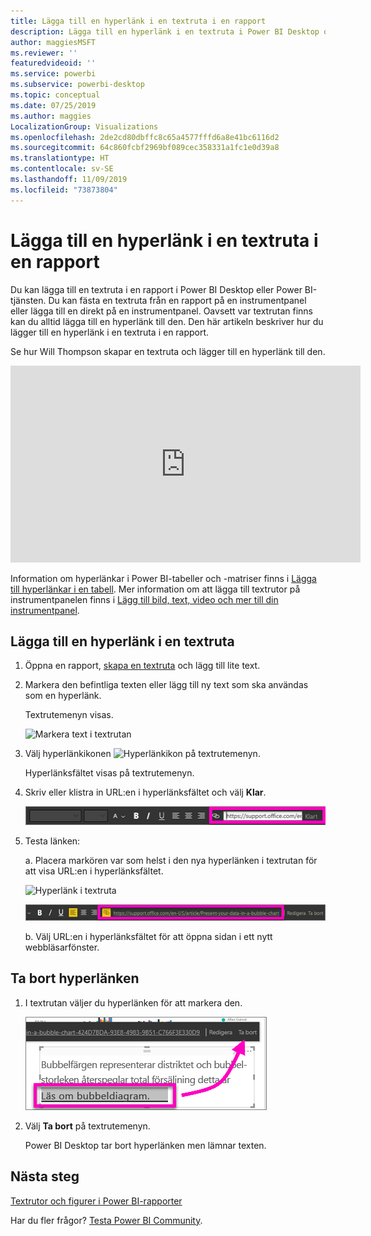 ```yaml
---
title: Lägga till en hyperlänk i en textruta i en rapport
description: Lägga till en hyperlänk i en textruta i Power BI Desktop och Power BI-tjänsten
author: maggiesMSFT
ms.reviewer: ''
featuredvideoid: ''
ms.service: powerbi
ms.subservice: powerbi-desktop
ms.topic: conceptual
ms.date: 07/25/2019
ms.author: maggies
LocalizationGroup: Visualizations
ms.openlocfilehash: 2de2cd80dbffc8c65a4577fffd6a8e41bc6116d2
ms.sourcegitcommit: 64c860fcbf2969bf089cec358331a1fc1e0d39a8
ms.translationtype: HT
ms.contentlocale: sv-SE
ms.lasthandoff: 11/09/2019
ms.locfileid: "73873804"
---
```

# <a name="add-a-hyperlink-to-a-text-box-in-a-report"></a>Lägga till en hyperlänk i en textruta i en rapport
Du kan lägga till en textruta i en rapport i Power BI Desktop eller Power BI-tjänsten. Du kan fästa en textruta från en rapport på en instrumentpanel eller lägga till en direkt på en instrumentpanel. Oavsett var textrutan finns kan du alltid lägga till en hyperlänk till den. Den här artikeln beskriver hur du lägger till en hyperlänk i en textruta i en rapport. 


Se hur Will Thompson skapar en textruta och lägger till en hyperlänk till den. 

<iframe width="560" height="315" src="https://www.youtube.com/embed/_3q6VEBhGew#t=0m55s" frameborder="0" allowfullscreen></iframe>

Information om hyperlänkar i Power BI-tabeller och -matriser finns i [Lägga till hyperlänkar i en tabell](power-bi-hyperlinks-in-tables.md). Mer information om att lägga till textrutor på instrumentpanelen finns i [Lägg till bild, text, video och mer till din instrumentpanel](service-dashboard-add-widget.md). 

## <a name="to-add-a-hyperlink-to-a-text-box"></a>Lägga till en hyperlänk i en textruta
1. Öppna en rapport, [skapa en textruta](power-bi-reports-add-text-and-shapes.md) och lägg till lite text. 
2. Markera den befintliga texten eller lägg till ny text som ska användas som en hyperlänk. 

   Textrutemenyn visas.
   
   ![Markera text i textrutan](media/service-add-hyperlink-to-text-box/power-bi-hyperlink-new.png)
3. Välj hyperlänkikonen ![Hyperlänkikon](media/service-add-hyperlink-to-text-box/power-bi-hyperlink-icon.png) på textrutemenyn.

   Hyperlänksfältet visas på textrutemenyn.

4. Skriv eller klistra in URL:en i hyperlänksfältet och välj **Klar**.
   
   ![Skriv eller klistra in URL:en i hyperlänkfältet](media/service-add-hyperlink-to-text-box/power-bi-add-link.png)
5. Testa länken:  

   a. Placera markören var som helst i den nya hyperlänken i textrutan för att visa URL:en i hyperlänksfältet.  
     
      ![Hyperlänk i textruta](media/service-add-hyperlink-to-text-box/power-bi-test-link.png)
   
      ![URL i hyperlänksfält](media/service-add-hyperlink-to-text-box/power-bi-hyperlink-edit.png)

   b. Välj URL:en i hyperlänksfältet för att öppna sidan i ett nytt webbläsarfönster.

## <a name="to-remove-the-hyperlink"></a>Ta bort hyperlänken
1. I textrutan väljer du hyperlänken för att markera den.
   
     ![Ta bort hyperlänken](media/service-add-hyperlink-to-text-box/power-bi-hyperlink-remove.png)
2. Välj **Ta bort** på textrutemenyn. 

   Power BI Desktop tar bort hyperlänken men lämnar texten.

## <a name="next-steps"></a>Nästa steg
[Textrutor och figurer i Power BI-rapporter](power-bi-reports-add-text-and-shapes.md)

Har du fler frågor? [Testa Power BI Community](https://community.powerbi.com/).

